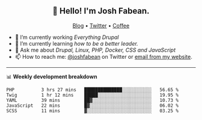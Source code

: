 <h2 align="center">👋 Hello! I'm Josh Fabean.</h2>
<p align="center">
  <a href="https://joshfabean.com">Blog</a> •
  <a href="https://twitter.com/fabean">Twitter</a> •
  <a href="https://www.buymeacoffee.com/LSxne6Yr4">Coffee</a>
</p>

- 🔭 I’m currently working *Everything Drupal*
- 🌱 I’m currently learning *how to be a better leader.*
- 💬 Ask me about *Drupal, Linux, PHP, Docker, CSS and JavaScript*
- 📫 How to reach me: [@joshfabean](https://twitter.com/joshfabean) on Twitter or [email from my website](https://joshfabean.com).

-------

📊 **Weekly development breakdown**
<!--START_SECTION:waka-->
```text
PHP          3 hrs 27 mins   ██████████████░░░░░░░░░░░   56.65 % 
Twig         1 hr 12 mins    █████░░░░░░░░░░░░░░░░░░░░   19.95 % 
YAML         39 mins         ██▓░░░░░░░░░░░░░░░░░░░░░░   10.73 % 
JavaScript   22 mins         █▓░░░░░░░░░░░░░░░░░░░░░░░   06.02 % 
SCSS         11 mins         ▓░░░░░░░░░░░░░░░░░░░░░░░░   03.25 % 
```
<!--END_SECTION:waka-->

<!--
**fabean/fabean** is a ✨ _special_ ✨ repository because its `README.md` (this file) appears on your GitHub profile.

Here are some ideas to get you started:

- 🔭 I’m currently working on ...
- 🌱 I’m currently learning ...
- 👯 I’m looking to collaborate on ...
- 🤔 I’m looking for help with ...
- 💬 Ask me about ...
- 📫 How to reach me: ...
- 😄 Pronouns: ...
- ⚡ Fun fact: ...
-->
